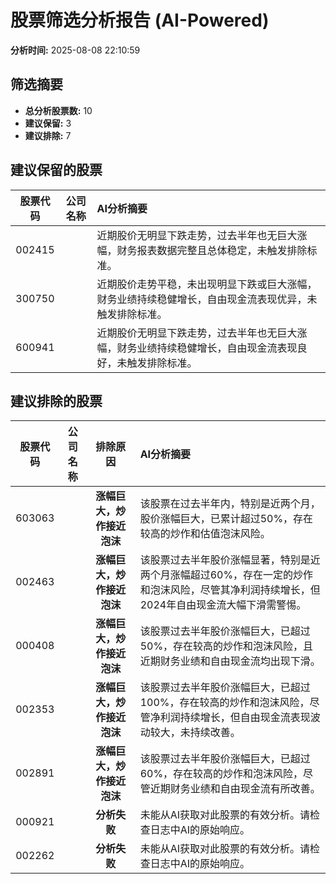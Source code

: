 # 股票筛选分析报告 (AI-Powered)

**分析时间:** 2025-08-08 22:10:59

## 筛选摘要

- **总分析股票数:** 10
- **建议保留:** 3
- **建议排除:** 7

## 建议保留的股票

| 股票代码 | 公司名称 | AI分析摘要 |
|:---:|:---:|:---|
| 002415 |  | 近期股价无明显下跌走势，过去半年也无巨大涨幅，财务报表数据完整且总体稳定，未触发排除标准。 |
| 300750 |  | 近期股价走势平稳，未出现明显下跌或巨大涨幅，财务业绩持续稳健增长，自由现金流表现优异，未触发排除标准。 |
| 600941 |  | 近期股价无明显下跌走势，过去半年也无巨大涨幅，财务业绩持续稳健增长，自由现金流表现良好，未触发排除标准。 |

## 建议排除的股票

| 股票代码 | 公司名称 | 排除原因 | AI分析摘要 |
|:---:|:---:|:---:|:---|
| 603063 |  | **涨幅巨大，炒作接近泡沫** | 该股票在过去半年内，特别是近两个月，股价涨幅巨大，已累计超过50%，存在较高的炒作和估值泡沫风险。 |
| 002463 |  | **涨幅巨大，炒作接近泡沫** | 该股票过去半年股价涨幅显著，特别是近两个月涨幅超过60%，存在一定的炒作和泡沫风险，尽管其净利润持续增长，但2024年自由现金流大幅下滑需警惕。 |
| 000408 |  | **涨幅巨大，炒作接近泡沫** | 该股票过去半年股价涨幅巨大，已超过50%，存在较高的炒作和泡沫风险，且近期财务业绩和自由现金流均出现下滑。 |
| 002353 |  | **涨幅巨大，炒作接近泡沫** | 该股票过去半年股价涨幅巨大，已超过100%，存在较高的炒作和泡沫风险，尽管净利润持续增长，但自由现金流表现波动较大，未持续改善。 |
| 002891 |  | **涨幅巨大，炒作接近泡沫** | 该股票过去半年股价涨幅巨大，已超过60%，存在较高的炒作和泡沫风险，尽管近期财务业绩和自由现金流有所改善。 |
| 000921 |  | **分析失败** | 未能从AI获取对此股票的有效分析。请检查日志中AI的原始响应。 |
| 002262 |  | **分析失败** | 未能从AI获取对此股票的有效分析。请检查日志中AI的原始响应。 |
